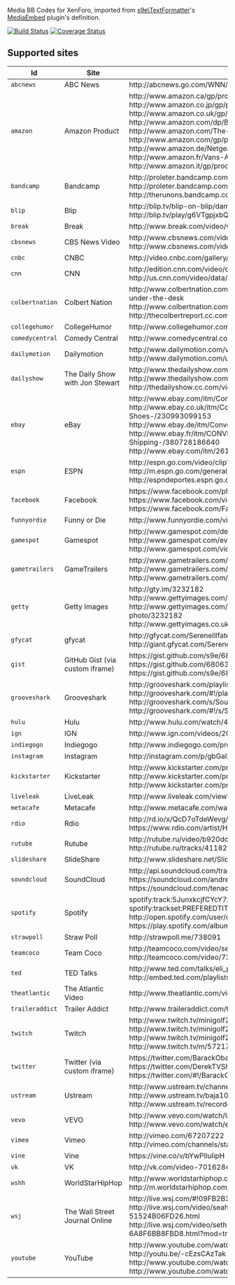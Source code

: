 Media BB Codes for XenForo, imported from [s9e\TextFormatter](https://github.com/s9e/TextFormatter)'s [MediaEmbed](https://github.com/s9e/TextFormatter/tree/master/src/s9e/TextFormatter/Plugins/MediaEmbed) plugin's definition.

[![Build Status](https://travis-ci.org/s9e/XenForoMediaBBCodes.png?branch=master)](https://travis-ci.org/s9e/XenForoMediaBBCodes)
[![Coverage Status](https://coveralls.io/repos/s9e/XenForoMediaBBCodes/badge.png)](https://coveralls.io/r/s9e/XenForoMediaBBCodes)

## Supported sites

<table>
	<thead>
		<tr>
			<th>Id</th>
			<th>Site</th>
			<th>Example URLs</th>
		</tr>
	</thead>
	<tbody>
		<tr>
			<td><code>abcnews</code></td>
			<td>ABC News</td>
			<td>http://abcnews.go.com/WNN/video/dog-goes-wild-when-owner-leaves-22936610</td>
		</tr>
		<tr>
			<td><code>amazon</code></td>
			<td>Amazon Product</td>
			<td>http://www.amazon.ca/gp/product/B00GQT1LNO/<br/>http://www.amazon.co.jp/gp/product/B003AKZ6I8/<br/>http://www.amazon.co.uk/gp/product/B00BET0NR6/<br/>http://www.amazon.com/dp/B002MUC0ZY<br/>http://www.amazon.com/The-BeerBelly-200-001-80-Ounce-Belly/dp/B001RB2CXY/<br/>http://www.amazon.com/gp/product/B0094H8H7I<br/>http://www.amazon.de/Netgear-WN3100RP-100PES-Repeater-integrierte-Steckdose/dp/B00ET2LTE6/<br/>http://www.amazon.fr/Vans-Authentic-Baskets-mixte-adulte/dp/B005NIKPAY/<br/>http://www.amazon.it/gp/product/B00JGOMIP6/</td>
		</tr>
		<tr>
			<td><code>bandcamp</code></td>
			<td>Bandcamp</td>
			<td>http://proleter.bandcamp.com/album/curses-from-past-times-ep<br/>http://proleter.bandcamp.com/track/april-showers<br/>http://therunons.bandcamp.com/track/still-feel</td>
		</tr>
		<tr>
			<td><code>blip</code></td>
			<td>Blip</td>
			<td>http://blip.tv/blip-on-blip/damian-bruno-and-vinyl-rewind-blip-on-blip-58-5226104<br/>http://blip.tv/play/g6VTgpjxbQA</td>
		</tr>
		<tr>
			<td><code>break</code></td>
			<td>Break</td>
			<td>http://www.break.com/video/video-game-playing-frog-wants-more-2278131</td>
		</tr>
		<tr>
			<td><code>cbsnews</code></td>
			<td>CBS News Video</td>
			<td>http://www.cbsnews.com/video/watch/?id=50156501n<br/>http://www.cbsnews.com/videos/is-the-us-stock-market-rigged</td>
		</tr>
		<tr>
			<td><code>cnbc</code></td>
			<td>CNBC</td>
			<td>http://video.cnbc.com/gallery/?video=3000269279</td>
		</tr>
		<tr>
			<td><code>cnn</code></td>
			<td>CNN</td>
			<td>http://edition.cnn.com/video/data/2.0/video/showbiz/2013/10/25/spc-preview-savages-stephen-king-thor.cnn.html<br/>http://us.cnn.com/video/data/2.0/video/bestoftv/2013/10/23/vo-nr-prince-george-christening-arrival.cnn.html</td>
		</tr>
		<tr>
			<td><code>colbertnation</code></td>
			<td>Colbert Nation</td>
			<td>http://www.colbertnation.com/the-colbert-report-videos/429637/october-14-2013/5-x-five---colbert-moments--under-the-desk<br/>http://www.colbertnation.com/the-colbert-report-collections/429799/sorry--technical-difficulties/<br/>http://thecolbertreport.cc.com/videos/gh6urb/neil-degrasse-tyson-pt--1</td>
		</tr>
		<tr>
			<td><code>collegehumor</code></td>
			<td>CollegeHumor</td>
			<td>http://www.collegehumor.com/video/1181601/more-than-friends</td>
		</tr>
		<tr>
			<td><code>comedycentral</code></td>
			<td>Comedy Central</td>
			<td>http://www.comedycentral.com/video-clips/uu5qz4/key-and-peele-dueling-hats</td>
		</tr>
		<tr>
			<td><code>dailymotion</code></td>
			<td>Dailymotion</td>
			<td>http://www.dailymotion.com/video/x222z1<br/>http://www.dailymotion.com/user/Dailymotion/2#video=x222z1</td>
		</tr>
		<tr>
			<td><code>dailyshow</code></td>
			<td>The Daily Show with Jon Stewart</td>
			<td>http://www.thedailyshow.com/watch/mon-july-16-2012/louis-c-k-<br/>http://www.thedailyshow.com/collection/429537/shutstorm-2013/429508<br/>http://thedailyshow.cc.com/videos/elvsf4/what-not-to-buy</td>
		</tr>
		<tr>
			<td><code>ebay</code></td>
			<td>eBay</td>
			<td>http://www.ebay.com/itm/Converse-All-Star-Chuck-Taylor-Black-Hi-Canvas-M9160-Men-/251053262701<br/>http://www.ebay.co.uk/itm/Converse-Classic-Chuck-Taylor-Low-Trainer-Sneaker-All-Star-OX-NEW-sizes-Shoes-/230993099153<br/>http://www.ebay.de/itm/Converse-Chucks-All-Star-OX-Klassiker-Gr-35-48-/320748648909<br/>http://www.ebay.fr/itm/CONVERSE-CHUCK-TAYLOR-AS-CORE-OX-All-Star-Sneakers-Men-Women-Free-Shipping-/380728186640<br/>http://www.ebay.com/itm/261416432518</td>
		</tr>
		<tr>
			<td><code>espn</code></td>
			<td>ESPN</td>
			<td>http://espn.go.com/video/clip?id=10315344<br/>http://m.espn.go.com/general/video?vid=10926479<br/>http://espndeportes.espn.go.com/videohub/video/clipDeportes?id=deportes:2001302</td>
		</tr>
		<tr>
			<td><code>facebook</code></td>
			<td>Facebook</td>
			<td>https://www.facebook.com/photo.php?v=10100658170103643&amp;set=vb.20531316728&amp;type=3&amp;theater<br/>https://www.facebook.com/video/video.php?v=10150451523596807<br/>https://www.facebook.com/FacebookDevelopers/posts/10151471074398553</td>
		</tr>
		<tr>
			<td><code>funnyordie</code></td>
			<td>Funny or Die</td>
			<td>http://www.funnyordie.com/videos/bf313bd8b4/murdock-with-keith-david</td>
		</tr>
		<tr>
			<td><code>gamespot</code></td>
			<td>Gamespot</td>
			<td>http://www.gamespot.com/destiny/videos/destiny-the-moon-trailer-6415176/<br/>http://www.gamespot.com/events/game-crib-tsm-snapdragon/gamecrib-extras-cooking-with-dan-dinh-6412922/<br/>http://www.gamespot.com/videos/beat-the-pros-pax-prime-2013/2300-6414307/</td>
		</tr>
		<tr>
			<td><code>gametrailers</code></td>
			<td>GameTrailers</td>
			<td>http://www.gametrailers.com/videos/jz8rt1/tom-clancy-s-the-division-vgx-2013--world-premiere-featurette-<br/>http://www.gametrailers.com/reviews/zalxz0/crimson-dragon-review<br/>http://www.gametrailers.com/full-episodes/zdzfok/pop-fiction-episode-40--jak-ii--sandover-village</td>
		</tr>
		<tr>
			<td><code>getty</code></td>
			<td>Getty Images</td>
			<td>http://gty.im/3232182<br/>http://www.gettyimages.com/detail/3232182<br/>http://www.gettyimages.com/detail/news-photo/the-beatles-travel-by-coach-to-the-west-country-for-some-news-photo/3232182<br/>http://www.gettyimages.co.uk/detail/3232182</td>
		</tr>
		<tr>
			<td><code>gfycat</code></td>
			<td>gfycat</td>
			<td>http://gfycat.com/SereneIllfatedCapybara<br/>http://giant.gfycat.com/SereneIllfatedCapybara.gif</td>
		</tr>
		<tr>
			<td><code>gist</code></td>
			<td>GitHub Gist (via custom iframe)</td>
			<td>https://gist.github.com/s9e/6806305<br/>https://gist.github.com/6806305<br/>https://gist.github.com/s9e/6806305/ad88d904b082c8211afa040162402015aacb8599</td>
		</tr>
		<tr>
			<td><code>grooveshark</code></td>
			<td>Grooveshark</td>
			<td>http://grooveshark.com/playlist/Purity+Ring+Shrines/74854761<br/>http://grooveshark.com/#!/playlist/Purity+Ring+Shrines/74854761<br/>http://grooveshark.com/s/Soul+Below/4zGL7i?src=5<br/>http://grooveshark.com/#!/s/Soul+Below/4zGL7i?src=5</td>
		</tr>
		<tr>
			<td><code>hulu</code></td>
			<td>Hulu</td>
			<td>http://www.hulu.com/watch/484180</td>
		</tr>
		<tr>
			<td><code>ign</code></td>
			<td>IGN</td>
			<td>http://www.ign.com/videos/2013/07/12/pokemon-x-version-pokemon-y-version-battle-trailer</td>
		</tr>
		<tr>
			<td><code>indiegogo</code></td>
			<td>Indiegogo</td>
			<td>http://www.indiegogo.com/projects/gameheart-redesigned</td>
		</tr>
		<tr>
			<td><code>instagram</code></td>
			<td>Instagram</td>
			<td>http://instagram.com/p/gbGaIXBQbn/</td>
		</tr>
		<tr>
			<td><code>kickstarter</code></td>
			<td>Kickstarter</td>
			<td>http://www.kickstarter.com/projects/1869987317/wish-i-was-here-1<br/>http://www.kickstarter.com/projects/1869987317/wish-i-was-here-1/widget/card.html<br/>http://www.kickstarter.com/projects/1869987317/wish-i-was-here-1/widget/video.html</td>
		</tr>
		<tr>
			<td><code>liveleak</code></td>
			<td>LiveLeak</td>
			<td>http://www.liveleak.com/view?i=3dd_1366238099</td>
		</tr>
		<tr>
			<td><code>metacafe</code></td>
			<td>Metacafe</td>
			<td>http://www.metacafe.com/watch/10785282/chocolate_treasure_chest_epic_meal_time/</td>
		</tr>
		<tr>
			<td><code>rdio</code></td>
			<td>Rdio</td>
			<td>http://rd.io/x/QcD7oTdeWevg/<br/>https://www.rdio.com/artist/Hannibal_Buress/album/Animal_Furnace/track/Hands-Free/</td>
		</tr>
		<tr>
			<td><code>rutube</code></td>
			<td>Rutube</td>
			<td>http://rutube.ru/video/b920dc58f1397f1761a226baae4d2f3b/<br/>http://rutube.ru/tracks/4118278.html?v=8b490a46447720d4ad74616f5de2affd</td>
		</tr>
		<tr>
			<td><code>slideshare</code></td>
			<td>SlideShare</td>
			<td>http://www.slideshare.net/Slideshare/how-23431564</td>
		</tr>
		<tr>
			<td><code>soundcloud</code></td>
			<td>SoundCloud</td>
			<td>http://api.soundcloud.com/tracks/98282116<br/>https://soundcloud.com/andrewbird/three-white-horses<br/>https://soundcloud.com/tenaciousd/sets/rize-of-the-fenix/</td>
		</tr>
		<tr>
			<td><code>spotify</code></td>
			<td>Spotify</td>
			<td>spotify:track:5JunxkcjfCYcY7xJ29tLai<br/>spotify:trackset:PREFEREDTITLE:5Z7ygHQo02SUrFmcgpwsKW,1x6ACsKV4UdWS2FMuPFUiT,4bi73jCM02fMpkI11Lqmfe<br/>http://open.spotify.com/user/ozmoetr/playlist/4yRrCWNhWOqWZx5lmFqZvt<br/>https://play.spotify.com/album/5OSzFvFAYuRh93WDNCTLEz</td>
		</tr>
		<tr>
			<td><code>strawpoll</code></td>
			<td>Straw Poll</td>
			<td>http://strawpoll.me/738091</td>
		</tr>
		<tr>
			<td><code>teamcoco</code></td>
			<td>Team Coco</td>
			<td>http://teamcoco.com/video/serious-jibber-jabber-a-scott-berg-full-episode<br/>http://teamcoco.com/video/73784/historian-a-scott-berg-serious-jibber-jabber-with-conan-obrien</td>
		</tr>
		<tr>
			<td><code>ted</code></td>
			<td>TED Talks</td>
			<td>http://www.ted.com/talks/eli_pariser_beware_online_filter_bubbles.html<br/>http://embed.ted.com/playlists/26/our_digital_lives.html</td>
		</tr>
		<tr>
			<td><code>theatlantic</code></td>
			<td>The Atlantic Video</td>
			<td>http://www.theatlantic.com/video/index/358928/computer-vision-syndrome-and-you/</td>
		</tr>
		<tr>
			<td><code>traileraddict</code></td>
			<td>Trailer Addict</td>
			<td>http://www.traileraddict.com/the-amazing-spider-man-2/super-bowl-tv-spot</td>
		</tr>
		<tr>
			<td><code>twitch</code></td>
			<td>Twitch</td>
			<td>http://www.twitch.tv/minigolf2000<br/>http://www.twitch.tv/minigolf2000/c/2475925<br/>http://www.twitch.tv/minigolf2000/b/497929990<br/>http://www.twitch.tv/m/57217</td>
		</tr>
		<tr>
			<td><code>twitter</code></td>
			<td>Twitter (via custom iframe)</td>
			<td>https://twitter.com/BarackObama/statuses/266031293945503744<br/>https://twitter.com/DerekTVShow/status/463372588690202624<br/>https://twitter.com/#!/BarackObama/status/266031293945503744</td>
		</tr>
		<tr>
			<td><code>ustream</code></td>
			<td>Ustream</td>
			<td>http://www.ustream.tv/channel/ps4-ustream-gameplay<br/>http://www.ustream.tv/baja1000tv<br/>http://www.ustream.tv/recorded/40688256</td>
		</tr>
		<tr>
			<td><code>vevo</code></td>
			<td>VEVO</td>
			<td>http://www.vevo.com/watch/USUV71400682<br/>http://www.vevo.com/watch/eminem/the-monster-explicit/USUV71302925</td>
		</tr>
		<tr>
			<td><code>vimeo</code></td>
			<td>Vimeo</td>
			<td>http://vimeo.com/67207222<br/>http://vimeo.com/channels/staffpicks/67207222</td>
		</tr>
		<tr>
			<td><code>vine</code></td>
			<td>Vine</td>
			<td>https://vine.co/v/bYwPIluIipH</td>
		</tr>
		<tr>
			<td><code>vk</code></td>
			<td>VK</td>
			<td>http://vk.com/video-7016284_163645555</td>
		</tr>
		<tr>
			<td><code>wshh</code></td>
			<td>WorldStarHipHop</td>
			<td>http://www.worldstarhiphop.com/videos/video.php?v=wshhZ8F22UtJ8sLHdja0<br/>http://m.worldstarhiphop.com/video.php?v=wshh2SXFFe7W14DqQx61</td>
		</tr>
		<tr>
			<td><code>wsj</code></td>
			<td>The Wall Street Journal Online</td>
			<td>http://live.wsj.com/#!09FB2B3B-583E-4284-99D8-FEF6C23BE4E2<br/>http://live.wsj.com/video/seahawks-qb-russell-wilson-on-super-bowl-win/9B3DF790-9D20-442C-B564-51524B06FD26.html<br/>http://live.wsj.com/video/seth-rogen-emotional-appeal-over-alzheimer/3885A1E1-D5DE-443A-AA45-6A8F6BB8FBD8.html?mod=trending_now_video_4#!3885A1E1-D5DE-443A-AA45-6A8F6BB8FBD8</td>
		</tr>
		<tr>
			<td><code>youtube</code></td>
			<td>YouTube</td>
			<td>http://www.youtube.com/watch?v=-cEzsCAzTak<br/>http://youtu.be/-cEzsCAzTak<br/>http://www.youtube.com/watch?feature=player_detailpage&amp;v=jofNR_WkoCE#t=40<br/>http://www.youtube.com/watch?v=pC35x6iIPmo&amp;list=PLOU2XLYxmsIIxJrlMIY5vYXAFcO5g83gA</td>
		</tr>
	</tbody>
</table>